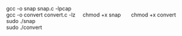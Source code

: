 gcc -o snap snap.c -lpcap      
gcc -o convert convert.c -lz     
chmod +x snap       
chmod +x convert       
sudo ./snap      
sudo ./convert      
